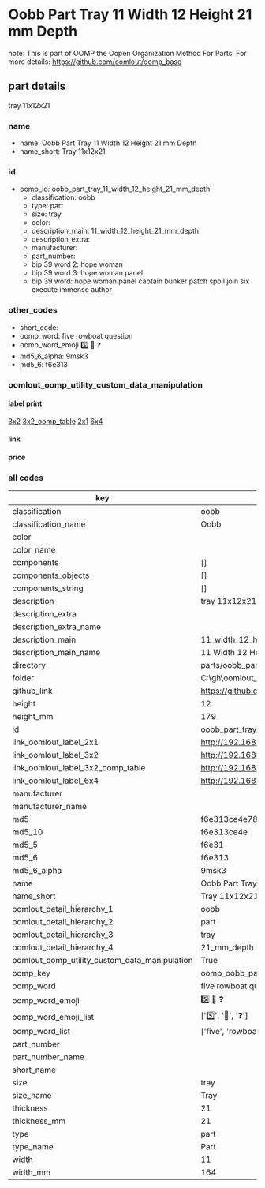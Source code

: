 # Oobb Part Tray 11 Width 12 Height 21 mm Depth  

note: This is part of OOMP the Oopen Organization Method For Parts. For more details: https://github.com/oomlout/oomp_base

##  part details
  



tray 11x12x21



### name
* name: Oobb Part Tray 11 Width 12 Height 21 mm Depth
* name_short: Tray 11x12x21 
### id
* oomp_id: oobb_part_tray_11_width_12_height_21_mm_depth
  * classification: oobb
  * type: part
  * size: tray
  * color: 
  * description_main: 11_width_12_height_21_mm_depth
  * description_extra: 
  * manufacturer: 
  * part_number: 
  * bip 39 word 2: hope woman
  * bip 39 word 3: hope woman panel
  * bip 39 word: hope woman panel captain bunker patch spoil join six execute immense author

### other_codes
* short_code: 
* oomp_word: five rowboat question
* oomp_word_emoji :five: :rowboat: :question:
* md5_6_alpha: 9msk3
* md5_6: f6e313






### oomlout_oomp_utility_custom_data_manipulation
#### label print
[3x2](http://192.168.1.245:1112/?label=oomp%209msk3)
[3x2_oomp_table](http://192.168.1.108:1112/?label=oomp%209msk3)
[2x1](http://192.168.1.242:1112/?label=oomp%209msk3)
[6x4](http://192.168.1.55:1112/?label=oomp%209msk3)    

#### link

                              

#### price







### all codes 
| key | value |  
| --- | --- |  
| classification | oobb |  
| classification_name | Oobb |  
| color |  |  
| color_name |  |  
| components | [] |  
| components_objects | [] |  
| components_string | [] |  
| description | tray 11x12x21 |  
| description_extra |  |  
| description_extra_name |  |  
| description_main | 11_width_12_height_21_mm_depth |  
| description_main_name | 11 Width 12 Height 21 mm Depth |  
| directory | parts/oobb_part_tray_11_width_12_height_21_mm_depth |  
| folder | C:\gh\oomlout_oobb_version_4_generated_parts\parts\oobb_part_tray_11_width_12_height_21_mm_depth |  
| github_link | https://github.com/oomlout/oomlout_oomp_part_src/tree/main/parts/oobb_part_tray_11_width_12_height_21_mm_depth |  
| height | 12 |  
| height_mm | 179 |  
| id | oobb_part_tray_11_width_12_height_21_mm_depth |  
| link_oomlout_label_2x1 | http://192.168.1.242:1112/?label=oomp%209msk3 |  
| link_oomlout_label_3x2 | http://192.168.1.245:1112/?label=oomp%209msk3 |  
| link_oomlout_label_3x2_oomp_table | http://192.168.1.108:1112/?label=oomp%209msk3 |  
| link_oomlout_label_6x4 | http://192.168.1.55:1112/?label=oomp%209msk3 |  
| manufacturer |  |  
| manufacturer_name |  |  
| md5 | f6e313ce4e783a4a830f32233f3f3b6b |  
| md5_10 | f6e313ce4e |  
| md5_5 | f6e31 |  
| md5_6 | f6e313 |  
| md5_6_alpha | 9msk3 |  
| name | Oobb Part Tray 11 Width 12 Height 21 mm Depth |  
| name_short | Tray 11x12x21  |  
| oomlout_detail_hierarchy_1 | oobb |  
| oomlout_detail_hierarchy_2 | part |  
| oomlout_detail_hierarchy_3 | tray |  
| oomlout_detail_hierarchy_4 | 21_mm_depth |  
| oomlout_oomp_utility_custom_data_manipulation | True |  
| oomp_key | oomp_oobb_part_tray_11_width_12_height_21_mm_depth |  
| oomp_word | five rowboat question |  
| oomp_word_emoji | :five: :rowboat: :question: |  
| oomp_word_emoji_list | [':five:', ':rowboat:', ':question:'] |  
| oomp_word_list | ['five', 'rowboat', 'question'] |  
| part_number |  |  
| part_number_name |  |  
| short_name |  |  
| size | tray |  
| size_name | Tray |  
| thickness | 21 |  
| thickness_mm | 21 |  
| type | part |  
| type_name | Part |  
| width | 11 |  
| width_mm | 164 |  
